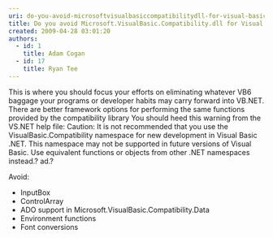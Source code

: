 ```yaml
---
uri: do-you-avoid-microsoftvisualbasiccompatibilitydll-for-visual-basicnet-projects
title: Do you avoid Microsoft.VisualBasic.Compatibility.dll for Visual Basic.NET projects?
created: 2009-04-28 03:01:20
authors:
  - id: 1
    title: Adam Cogan
  - id: 17
    title: Ryan Tee
---
```





<span class='intro'> This is where you should focus your efforts on eliminating whatever VB6 baggage your programs or developer habits may carry forward into VB.NET. There are better framework options for performing the same functions provided by the compatibility library You should heed this warning from the VS.NET help file&#58; Caution&#58; It is not recommended that you use the VisualBasic.Compatibility namespace for new development in Visual Basic .NET. This namespace may not be supported in future versions of Visual Basic. Use equivalent functions or objects from other .NET namespaces instead.? ad.? 
 </span>


  <p>Avoid&#58;</p>
<ul>
    <li>InputBox </li>
    <li>ControlArray </li>
    <li>ADO support in Microsoft.VisualBasic.Compatibility.Data </li>
    <li>Environment functions </li>
    <li>Font conversions</li>
</ul>



